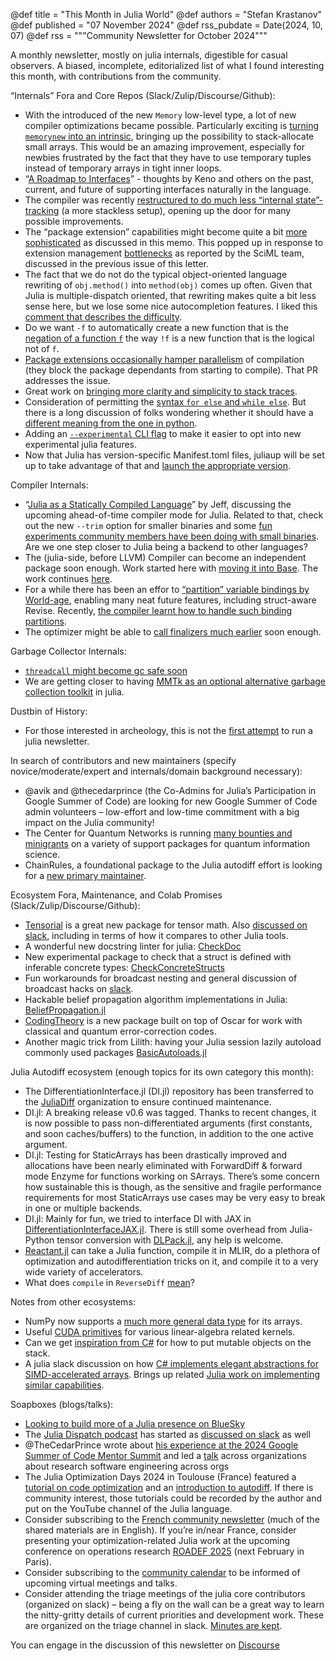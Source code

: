 @def title = "This Month in Julia World"
@def authors = "Stefan Krastanov"
@def published = "07 November 2024"
@def rss_pubdate = Date(2024, 10, 07)
@def rss = """Community Newsletter for October 2024"""

A monthly newsletter, mostly on julia internals, digestible for casual observers. A biased, incomplete, editorialized list of what I found interesting this month, with contributions from the community.

“Internals” Fora and Core Repos (Slack/Zulip/Discourse/Github):

* With the introduced of the new `Memory` low-level type, a lot of new compiler optimizations became possible. Particularly exciting is [turning `memorynew` into an intrinsic](https://github.com/JuliaLang/julia/pull/55913), bringing up the possibility to stack-allocate small arrays. This would be an amazing improvement, especially for newbies frustrated by the fact that they have to use temporary tuples instead of temporary arrays in tight inner loops.
* “[A Roadmap to Interfaces](https://hackmd.io/BbEw0_B4Q8uDSS34LOvpCw)” - thoughts by Keno and others on the past, current, and future of supporting interfaces naturally in the language.
* The compiler was recently [restructured to do much less “internal state”-tracking](https://github.com/JuliaLang/julia/pull/55575) (a more stackless setup), opening up the door for many possible improvements.
* The “package extension” capabilities might become quite a bit [more sophisticated](https://hackmd.io/@KristofferC/ryyTJl_R0) as discussed in this memo. This popped up in response to extension management [bottlenecks](https://github.com/JuliaLang/julia/issues/55516) as reported by the SciML team, discussed in the previous issue of this letter.
* The fact that we do not do the typical object-oriented language rewriting of `obj.method()` into `method(obj)` comes up often. Given that Julia is multiple-dispatch oriented, that rewriting makes quite a bit less sense here, but we lose some nice autocompletion features. I liked this [comment that describes the difficulty](https://discourse.julialang.org/t/oop-like-dot-notation-in-julia/120971/26).
* Do we want `-f` to automatically create a new function that is the [negation of a function `f`](https://github.com/JuliaLang/julia/pull/55920) the way `!f` is a new function that is the logical not of `f`.
* [Package extensions occasionally hamper parallelism](https://github.com/JuliaLang/julia/pull/55910) of compilation (they block the package dependants from starting to compile). That PR addresses the issue.
* Great work on [bringing more clarity and simplicity to stack traces](https://github.com/JuliaLang/julia/pull/55841).
* Consideration of permitting the [syntax `for else` and `while else`](https://github.com/JuliaLang/julia/pull/56153). But there is a long discussion of folks wondering whether it should have a [different meaning from the one in python](https://github.com/JuliaLang/julia/issues/1289).
* Adding an [`--experimental` CLI flag](https://github.com/JuliaLang/julia/pull/56045) to make it easier to opt into new experimental julia features.
* Now that Julia has version-specific Manifest.toml files, juliaup will be set up to take advantage of that and [launch the appropriate version](https://github.com/JuliaLang/juliaup/pull/1059).

Compiler Internals:

* “[Julia as a Statically Compiled Language](https://www.youtube.com/watch?v=hUxnLunOU4w)” by Jeff, discussing the upcoming ahead-of-time compiler mode for Julia. Related to that, check out the new `--trim` option for smaller binaries and some [fun experiments community members have been doing with small binaries](https://discourse.julialang.org/t/pushing-the-limits-of-small-binary-creation/120989). Are we one step closer to Julia being a backend to other languages?
* The (julia-side, before LLVM) Compiler can become an independent package soon enough. Work started here with [moving it into Base](https://github.com/JuliaLang/julia/pull/56128). The work continues [here](https://github.com/JuliaLang/julia/pull/56409).
* For a while there has been an effor to [“partition” variable bindings by World-age](https://github.com/JuliaLang/julia/pull/54654), enabling many neat future features, including struct-aware Revise. Recently, [the compiler learnt how to handle such binding partitions](https://github.com/JuliaLang/julia/pull/56299).
* The optimizer might be able to [call finalizers much earlier](https://github.com/JuliaLang/julia/pull/55990) soon enough.

Garbage Collector Internals:

* [`threadcall` might become gc safe soon](https://github.com/JuliaLang/julia/pull/55956)
* We are getting closer to having [MMTk as an optional alternative garbage collection toolkit](https://github.com/JuliaLang/julia/pull/56288) in julia.

Dustbin of History:

* For those interested in archeology, this is not the [first attempt](http://thisweekinjulia.github.io/) to run a julia newsletter.

In search of contributors and new maintainers (specify novice/moderate/expert and internals/domain background necessary):

* @avik and @thecedarprince (the Co-Admins for Julia’s Participation in Google Summer of Code) are looking for new Google Summer of Code admin volunteers – low-effort and low-time commitment with a big impact on the Julia community!
* The Center for Quantum Networks is running [many bounties and minigrants](https://github.com/QuantumSavory/.github/blob/main/BUG_BOUNTIES.md) on a variety of support packages for quantum information science.
* ChainRules, a foundational package to the Julia autodiff effort is looking for a [new primary maintainer](https://discourse.julialang.org/t/chainrules-project-looking-for-a-new-primary-maintainer/115636).

Ecosystem Fora, Maintenance, and Colab Promises (Slack/Zulip/Discourse/Github):

* [Tensorial](https://discourse.julialang.org/t/ann-tensorial-jl-statically-sized-tensors-and-related-operations-for-julia/121588) is a great new package for tensor math. Also [discussed on slack](https://julialang.slack.com/archives/C6FGJ8REC/p1729174454227819), including in terms of how it compares to other Julia tools.
* A wonderful new docstring linter for julia: [CheckDoc](https://github.com/tecosaur/CheckDoc.jl)
* New experimental package to check that a struct is defined with inferable concrete types: [CheckConcreteStructs](https://github.com/gdalle/CheckConcreteStructs.jl)
* Fun workarounds for broadcast nesting and general discussion of broadcast hacks on [slack](https://julialang.slack.com/archives/C67TK21LJ/p1730789206177099).
* Hackable belief propagation algorithm implementations in Julia: [BeliefPropagation.jl](https://github.com/stecrotti/BeliefPropagation.jl)
* [CodingTheory](https://github.com/esabo/CodingTheory) is a new package built on top of Oscar for work with classical and quantum error-correction codes.
* Another magic trick from Lilith: having your Julia session lazily autoload commonly used packages [BasicAutoloads.jl](https://github.com/LilithHafner/BasicAutoloads.jl)

Julia Autodiff ecosystem (enough topics for its own category this month):

* The DifferentiationInterface.jl (DI.jl) repository has been transferred to the [JuliaDiff](https://github.com/JuliaDiff/DifferentiationInterface.jl) organization to ensure continued maintenance.
* DI.jl: A breaking release v0.6 was tagged. Thanks to recent changes, it is now possible to pass non-differentiated arguments (first constants, and soon caches/buffers) to the function, in addition to the one active argument.
* DI.jl: Testing for StaticArrays has been drastically improved and allocations have been nearly eliminated with ForwardDiff & forward mode Enzyme for functions working on SArrays. There’s some concern how sustainable this is though, as the sensitive and fragile performance requirements for most StaticArrays use cases may be very easy to break in one or multiple backends.
* DI.jl: Mainly for fun, we tried to interface DI with JAX in [DifferentiationInterfaceJAX.jl](https://github.com/gdalle/DifferentiationInterfaceJAX.jl). There is still some overhead from Julia-Python tensor conversion with [DLPack.jl](https://github.com/pabloferz/DLPack.jl), any help is welcome.
* [Reactant.jl](https://github.com/EnzymeAD/Reactant.jl) can take a Julia function, compile it in MLIR, do a plethora of optimization and autodifferentiation tricks on it, and compile it to a very wide variety of accelerators.
* What does `compile` in `ReverseDiff` [mean](https://github.com/SciML/ADTypes.jl/issues/91)?

Notes from other ecosystems:

* NumPy now supports a [much more general data type](https://quansight.com/post/my-numpy-year-creating-a-dtype-for-the-next-generation-of-scientific-computing/) for its arrays.
* Useful [CUDA primitives](https://github.com/HazyResearch/ThunderKittens) for various linear-algebra related kernels.
* Can we get [inspiration from C#](https://em-tg.github.io/csborrow/) for how to put mutable objects on the stack.
* A julia slack discussion on how [C# implements elegant abstractions for SIMD-accelerated arrays](https://julialang.slack.com/archives/C688QKS7Q/p1728398666009809). Brings up related [Julia work on implementing similar capabilities](https://github.com/JuliaLang/julia/pull/55118).

Soapboxes (blogs/talks):

* [Looking to build more of a Julia presence on BlueSky](https://bsky.app/profile/thecedarprince.bsky.social/post/3l7lmnjewv52e)
* The [Julia Dispatch podcast](https://www.youtube.com/@JuliaDispatch) has started as [discussed on slack](https://julialang.slack.com/archives/C67910KEH/p1729107731948489) as well
* @TheCedarPrince wrote about [his experience at the 2024 Google Summer of Code Mentor Summit](https://discourse.julialang.org/t/perspectives-from-2024-gsoc-mentor-summit/121488) and led a [talk](https://docs.google.com/document/d/1fmKEmA8iKCO4QuSWto8rHiCKCuNm7nLUIxW2jPWINws/edit?tab=t.0) across organizations about research software engineering across orgs
* The Julia Optimization Days 2024 in Toulouse (France) featured a [tutorial on code optimization](https://gdalle.github.io/JuliaOptimizationDays2024-FastJulia/) and an [introduction to autodiff](https://gdalle.github.io/JuliaOptimizationDays2024-AutoDiff/). If there is community interest, those tutorials could be recorded by the author and put on the YouTube channel of the Julia language.
* Consider subscribing to the [French community newsletter](https://pnavaro.github.io/NouvellesJulia/) (much of the shared materials are in English). If you’re in/near France, consider presenting your optimization-related Julia work at the upcoming conference on operations research [ROADEF 2025](https://roadef2025.org/) (next February in Paris).
* Consider subscribing to the [community calendar](https://julialang.org/community/#events) to be informed of upcoming virtual meetings and talks.
* Consider attending the triage meetings of the julia core contributors (organized on slack) – being a fly on the wall can be a great way to learn the nitty-gritty details of current priorities and development work. These are organized on the triage channel in slack. [Minutes are kept](https://hackmd.io/@LilithHafner/HJaw__uMp).

You can engage in the discussion of this newsletter on [Discourse](https://discourse.julialang.org/c/community/news/66)
